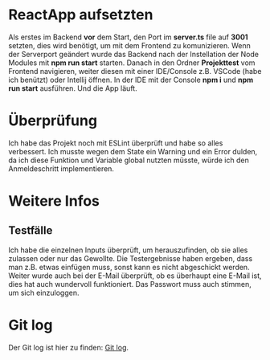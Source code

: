 # ReactApp aufsetzten

Als erstes im Backend **vor** dem Start, den Port im **server.ts** file auf **3001** setzten, dies wird benötigt, um mit dem Frontend zu komunizieren. Wenn der Serverport geändert wurde das Backend nach der Instellation der Node Modules mit **npm run start** starten. Danach in den Ordner **Projekttest** vom Frontend navigieren, weiter diesen mit einer IDE/Console z.B. VSCode (habe ich benützt) oder Intellij öffnen. In der IDE mit der Console **npm i** und **npm run start** ausführen. Und die App läuft.

# Überprüfung

Ich habe das Projekt noch mit ESLint überprüft und habe so alles verbessert. Ich musste wegen dem State ein Warning und ein Error dulden, da ich diese Funktion und Variable global nutzten müsste, würde ich den Anmeldeschritt implementieren.

# Weitere Infos

## Testfälle

Ich habe die einzelnen Inputs überprüft, um herauszufinden, ob sie alles zulassen oder nur das Gewollte. Die Testergebnisse haben ergeben, dass man z.B. etwas einfügen muss, sonst kann es nicht abgeschickt werden. Weiter wurde auch bei der E-Mail überprüft, ob es überhaupt eine E-Mail ist, dies hat auch wundervoll funktioniert. Das Passwort muss auch stimmen, um sich einzuloggen.

# Git log

Der Git log ist hier zu finden: [Git log](./git.log).